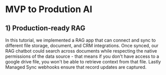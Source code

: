 # MVP to Prodution AI

## 1) Production-ready RAG
In this tutorial, we implemented a RAG app that can connect and sync to different file storage, document, and CRM integrations.
Once synced, our RAG chatbot could search across documents while respecting the native permissions of the data source - that means if you don't have access to a google drive file, you won't be able to retrieve context from that file.
Lastly Managed Sync webhooks ensure that record updates are captured.
